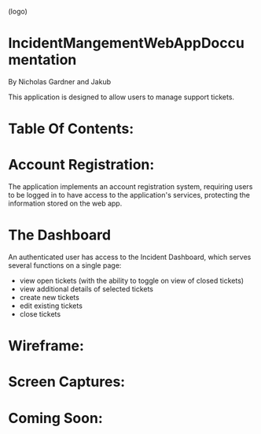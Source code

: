 (logo)

# IncidentMangementWebAppDoccumentation
By Nicholas Gardner and Jakub 

This application is designed to allow users to manage support tickets.

# Table Of Contents: 

# Account Registration:

The application implements an account registration system, requiring users to be logged in to have access to the application's services, protecting the information stored on the web app.

# The Dashboard

An authenticated user has access to the Incident Dashboard, which serves several functions on a single page: 

- view open tickets (with the ability to toggle on view of closed tickets)
- view additional details of selected tickets
- create new tickets
- edit existing tickets
- close tickets

# Wireframe: 

# Screen Captures: 

# Coming Soon:
